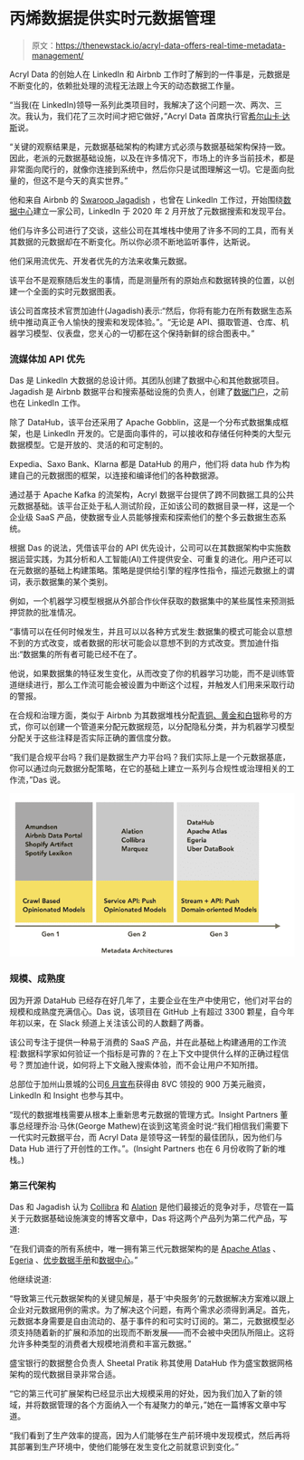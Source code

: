 # 丙烯数据提供实时元数据管理

> 原文：<https://thenewstack.io/acryl-data-offers-real-time-metadata-management/>

Acryl Data 的创始人在 LinkedIn 和 Airbnb 工作时了解到的一件事是，元数据是不断变化的，依赖批处理的流程无法跟上今天的动态数据工作量。

“当我(在 LinkedIn)领导一系列此类项目时，我解决了这个问题一次、两次、三次。我认为，我们花了三次时间才把它做好，”Acryl Data 首席执行官[希尔山卡·达斯](https://github.com/shirshanka)说。

“关键的观察结果是，元数据基础架构的构建方式必须与数据基础架构保持一致。因此，老派的元数据基础设施，以及在许多情况下，市场上的许多当前技术，都是非常面向爬行的，就像你连接到系统中，然后你只是试图理解这一切。它是面向批量的，但这不是今天的真实世界。”

他和来自 Airbnb 的 [Swaroop Jagadish](https://www.linkedin.com/in/swaroopjagadish/) ，也曾在 LinkedIn 工作过，开始围绕[数据中心](https://datahubproject.io/)建立一家公司，LinkedIn 于 2020 年 2 月开放了元数据搜索和发现平台。

他们与许多公司进行了交谈，这些公司在其堆栈中使用了许多不同的工具，而有关其数据的元数据却在不断变化。所以你必须不断地监听事件，达斯说。

他们采用流优先、开发者优先的方法来收集元数据。

该平台不是观察随后发生的事情，而是测量所有的原始点和数据转换的位置，以创建一个全面的实时元数据图表。

该公司首席技术官贾加迪什(Jagadish)表示:“然后，你将有能力在所有数据生态系统中推动真正令人愉快的搜索和发现体验。”。“无论是 API、摄取管道、仓库、机器学习模型、仪表盘，您关心的一切都在这个保持新鲜的综合图表中。”

### **流媒体加 API 优先**

Das 是 LinkedIn 大数据的总设计师。其团队创建了数据中心和其他数据项目。Jagadish 是 Airbnb 数据平台和搜索基础设施的负责人，创建了[数据门户](https://medium.com/airbnb-engineering/democratizing-data-at-airbnb-852d76c51770)，之前也在 LinkedIn 工作。

除了 DataHub，该平台还采用了 Apache Gobblin，这是一个分布式数据集成框架，也是 LinkedIn 开发的。它是面向事件的，可以接收和存储任何种类的大型元数据模型。它是开放的、灵活的和可定制的。

Expedia、Saxo Bank、Klarna 都是 DataHub 的用户，他们将 data hub 作为构建自己的元数据图的框架，以连接和编译他们的各种数据源。

通过基于 Apache Kafka 的流架构，Acryl 数据平台提供了跨不同数据工具的公共元数据基础。该平台正处于私人测试阶段，正如该公司的数据目录一样，这是一个企业级 SaaS 产品，使数据专业人员能够搜索和探索他们的整个多云数据生态系统。

根据 Das 的说法，凭借该平台的 API 优先设计，公司可以在其数据架构中实施数据运营实践，为其分析和人工智能(AI)工件提供安全、可重复的进化。用户还可以在元数据的基础上构建策略。策略是提供给引擎的程序性指令，描述元数据上的谓词，表示数据集的某个类别。

例如，一个机器学习模型根据从外部合作伙伴获取的数据集中的某些属性来预测抵押贷款的批准情况。

“事情可以在任何时候发生，并且可以以各种方式发生:数据集的模式可能会以意想不到的方式改变，或者数据的形状可能会以意想不到的方式改变。贾加迪什指出:“数据集的所有者可能已经不在了。

他说，如果数据集的特征发生变化，从而改变了你的机器学习功能，而不是训练管道继续进行，那么工作流可能会被设置为中断这个过程，并触发人们用来采取行动的警报。

在合规和治理方面，类似于 Airbnb 为其数据堆栈分配[青铜、黄金和白银](https://medium.com/airbnb-engineering/data-infrastructure-at-airbnb-8adfb34f169c)称号的方式，你可以创建一个管道来分配元数据规范，以分配隐私分类，并为机器学习模型分配关于这些注释是否实际正确的置信度分数。

“我们是合规平台吗？我们是数据生产力平台吗？我们实际上是一个元数据基底，你可以通过向元数据分配策略，在它的基础上建立一系列与合规性或治理相关的工作流，”Das 说。

![](img/97acd944f43c874443874cd649a5cf1b.png)

### 规模、成熟度

因为开源 DataHub 已经存在好几年了，主要企业在生产中使用它，他们对平台的规模和成熟度充满信心。Das 说，该项目在 GitHub 上有超过 3300 颗星，自今年年初以来，在 Slack 频道上关注该公司的人数翻了两番。

该公司专注于提供一种易于消费的 SaaS 产品，并在此基础上构建通用的工作流程:数据科学家如何验证一个指标是可靠的？在上下文中提供什么样的正确过程信号？贾加迪什说，如何将上下文融入搜索体验，而不会让用户不知所措。

总部位于加州山景城的公司[6 月宣布](https://techcrunch.com/2021/06/23/acryl-data-commercializing-linkedins-metadata-tool-datahub-emerges-from-stealth-with-9m-from-8vc-linkedin-and-insight/)获得由 8VC 领投的 900 万美元融资，LinkedIn 和 Insight 也参与其中。

“现代的数据堆栈需要从根本上重新思考元数据的管理方式。Insight Partners 董事总经理乔治·马休(George Mathew)在谈到这笔资金时说:“我们相信我们需要下一代实时元数据平台，而 Acryl Data 是领导这一转型的最佳团队，因为他们与 Data Hub 进行了开创性的工作。”。(Insight Partners 也在 6 月份收购了新的堆栈。)

### 第三代架构

Das 和 Jagadish 认为 [Collibra](https://www.collibra.com/) 和 [Alation](https://www.alation.com/) 是他们最接近的竞争对手，尽管在一篇关于元数据基础设施演变的博客文章中，Das 将这两个产品列为第二代产品，写道:

“在我们调查的所有系统中，唯一拥有第三代元数据架构的是 [Apache Atlas](https://atlas.apache.org/) 、 [Egeria](https://egeria.odpi.org/) 、[优步数据手册](https://eng.uber.com/metadata-insights-databook/)和[数据中心](https://github.com/linkedin/datahub)。”

他继续说道:

“导致第三代元数据架构的关键见解是，基于‘中央服务’的元数据解决方案难以跟上企业对元数据用例的需求。为了解决这个问题，有两个需求必须得到满足。首先，元数据本身需要是自由流动的、基于事件的和可实时订阅的。第二，元数据模型必须支持随着新的扩展和添加的出现而不断发展——而不会被中央团队所阻止。这将允许多种类型的消费者大规模地消费和丰富元数据。”

盛宝银行的数据整合负责人 Sheetal Pratik 称其使用 DataHub 作为盛宝数据网格架构的现代数据目录非常合适。

“它的第三代可扩展架构已经显示出大规模采用的好处，因为我们加入了新的领域，并将数据管理的各个方面纳入一个有凝聚力的单元，”她在一篇博客文章中写道。

“我们看到了生产效率的提高，因为人们能够在生产前环境中发现模式，然后再将其部署到生产环境中，使他们能够在发生变化之前就意识到变化。”

<svg xmlns:xlink="http://www.w3.org/1999/xlink" viewBox="0 0 68 31" version="1.1"><title>Group</title> <desc>Created with Sketch.</desc></svg>